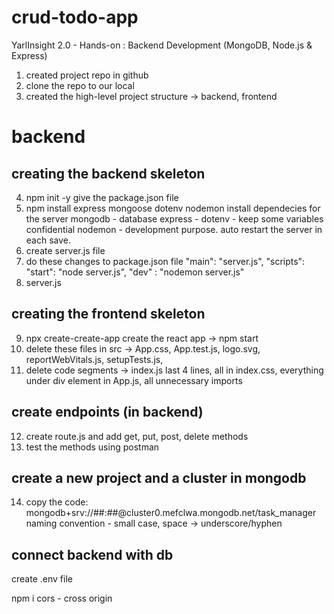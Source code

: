 # crud-todo-app
YarlInsight 2.0 - Hands-on : Backend Development (MongoDB, Node.js &amp; Express)

1. created project repo in github
2. clone the repo to our local
3. created the high-level project structure -> backend, frontend

# backend

## creating the backend skeleton

4. npm init -y
        give the package.json file
5. npm install express mongoose dotenv nodemon
       install dependecies for the server
            mongodb - database
            express -
            dotenv - keep some variables confidential
            nodemon  - development purpose. auto restart the server in each save.
6. create server.js file
7. do these changes to package.json file
        "main": "server.js",
        "scripts": 
            "start": "node server.js",
            "dev" : "nodemon server.js"
8. server.js

## creating the frontend skeleton

9. npx create-create-app 
        create the react app -> npm start
10. delete these files in src -> App.css, App.test.js, logo.svg, reportWebVitals.js, setupTests.js,
11. delete code segments -> 
        index.js last 4 lines, 
        all in index.css, 
        everything under div element in App.js,
        all unnecessary imports

## create endpoints (in backend)

12. create route.js and add get, put, post, delete methods
13. test the methods using postman

## create a new project and a cluster in mongodb 

14. copy the code: mongodb+srv://##:##@cluster0.mefclwa.mongodb.net/task_manager
        naming convention - small case, space -> underscore/hyphen

## connect backend with db
create .env file

npm i cors - cross origin

